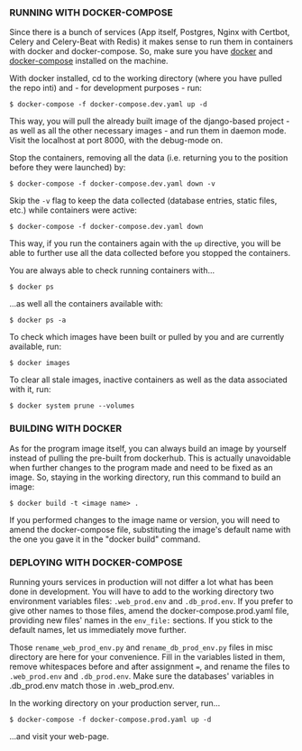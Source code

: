 ### RUNNING WITH DOCKER-COMPOSE

Since there is a bunch of services (App itself, Postgres, Nginx with Certbot, Celery and Celery-Beat with Redis) 
it makes sense to run them in containers with docker and docker-compose.
So, make sure you have [docker](https://www.docker.com/) and [docker-compose](https://docs.docker.com/compose/install/)
installed on the machine.

With docker installed, cd to the working directory (where you have pulled the repo inti)
and - for development purposes - run:
```
$ docker-compose -f docker-compose.dev.yaml up -d
```

This way, you will pull the already built image of the django-based project - as well as all the
other necessary images - and run them in daemon mode. Visit the localhost at port 8000, with the
debug-mode on.

Stop the containers, removing all the data (i.e. returning you to the position 
before they were launched) by:
```
$ docker-compose -f docker-compose.dev.yaml down -v
```
Skip the `-v` flag to keep the data collected (database entries, static files, etc.)
while containers were active:
```
$ docker-compose -f docker-compose.dev.yaml down
```
This way, if you run the containers again with the `up` directive, you will be able to
further use all the data collected before you stopped the containers.

You are always able to check running containers with...
```
$ docker ps
```
...as well all the containers available with:
```
$ docker ps -a
```
To check which images have been built or pulled by you and are currently available, run:
```
$ docker images
```
To clear all stale images, inactive containers as well as the data associated with it, run:
```
$ docker system prune --volumes
```
### BUILDING WITH DOCKER
As for the program image itself, you can always build an image by yourself instead of pulling the pre-built
from dockerhub. This is actually unavoidable when further changes to the program
made and need to be fixed as an image. So, staying in the working directory, run this command to build an image:
```
$ docker build -t <image name> .
```
If you performed changes to the image name or version, you will need to amend the docker-compose
file, substituting the image's default name with the one you gave it in the "docker build" command.

### DEPLOYING WITH DOCKER-COMPOSE

Running yours services in production will not differ a lot what has been
done in development. You will have to add to the working directory two 
environment variables files: `.web_prod.env` and `.db_prod.env`. If you prefer to
give other names to those files, amend the docker-compose.prod.yaml file, 
providing new files' names in the `env_file:` sections. If you stick to the default names, let 
us immediately move further.

Those `rename_web_prod_env.py` and `rename_db_prod_env.py` files in misc directory are here for
your convenience. Fill in the variables listed in them, remove whitespaces before
and after assignment `=`, and rename the files to `.web_prod.env` and `.db_prod.env`.
Make sure the databases' variables in .db_prod.env match those in .web_prod.env.

In the working directory on your production server, run...
```
$ docker-compose -f docker-compose.prod.yaml up -d
```
...and visit your web-page.